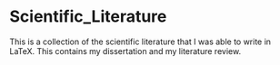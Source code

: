 # Scientific_Literature
This is a collection of the scientific literature that I was able to write in LaTeX. This contains my dissertation and my literature review.
